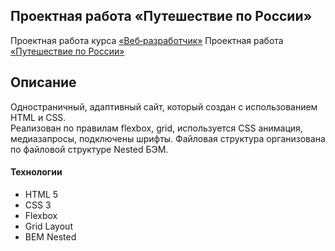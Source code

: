 ## Проектная работа «Путешествие по России»

Проектная работа курса [«Веб‑разработчик»](https://practicum.yandex.ru/web/ "Курс «Веб‑разработчик» — Яндекс Практикум")
Проектная работа [«Путешествие по России»](iscreamn.github.io/russian-travel/)
## Описание
Одностраничный, адаптивный сайт, который создан с использованием HTML и CSS.   
Реализован по правилам flexbox, grid, используется CSS анимация, медиазапросы, подключены шрифты. Файловая структура организована по файловой структуре Nested БЭМ. 

#### Технологии
  * HTML 5
  * CSS 3
  * Flexbox
  * Grid Layout
  * BEM Nested

